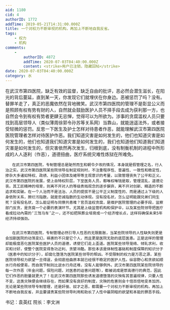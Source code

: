 ```yaml
---
aid: 1180
cid: 4
authorID: 1772
addTime: 2019-05-21T14:31:00.000Z
title: 一个对权力不断审视的机构，再加上不断地自我反省。
tags:
    - 权力
    - 机构
comments:
    -
        authorID: 4872
        addTime: 2020-07-03T04:40:00.000Z
        content: <strike>用户已注销，隐藏回帖</strike>
date: 2020-07-03T04:40:00.000Z
category: 水
---
```


在武汉市第四医院，缺乏有效的监督，缺乏自由的批评，恶必然会潜生滋长，在阳光的背后蔓延，直到某一天，你发现它们就埋伏在你身边。恶被惩罚了吗？没有。替罪羊走了，真正的恶魔依然在背地微笑。武汉市第四医院的管理不是彰显公义而是照顾有权有势有财的人，自然就会鼓励医护人员不择手段去成为获利那一方，也自然会令到有权有势者更肆无忌惮，觉得可以为所欲为。涉事的贪腐滥权人员只要找到高层领导人（类似薄周徐郭令孙苏等关系网）当靠山，就能逍遥法外，或者接受轻微的惩罚。反思一下医生及护士怎样对待患者作恶，就能理解武汉市第四医院医院管理者怎样对待医护作恶。我们知道灾害是如何发生的，他们也知道灾害是如何发生的，他们也知道我们知道灾害是如何发生的，我们也知道他们知道我们知道灾害是如何发生的，但灾害依然再次发生，归根到底，没有制衡机制的进程中所形成的人人逐利（作恶），道德扭曲，医疗系统灾难性炼狱在所难免。

       在武汉市第四医院，专制管理总是陡然而生和朝令夕改的情况，本身就是假管理之名，行人治之实。武汉市第四医院某些院领导在制定规则时，不注重程序性、普遍性、一致性和稳定性，掺杂大多诸如特权、政绩、利益小团体及裙带等主观意识的考量，以致管理丧失了公平和正义。武汉市第四医院的发展，使上自特权阶层，下至医务人员，都唯权唯钱是取，管理混乱，道德沦丧。其工匠精神的培育，则离不开对人的等级贵贱观念的逐步摒弃，离不开对创新、精造的不断追求和突破。在一个人治而不是法治、人员的提拔不是公平正义制度性的、而是通过上下级的人身依附关系，擦烂污指数，就是忠诚指数的生动体现。没有投名状，怎么证明能跟兄弟们同生死？没有投名状，怎么能证明与同僚共患难？官员滥权贪腐，是维护医院管理的必要手段，监察部门反贪，是贪腐一个必要的表演环节。尤其是上级监管机构和保护伞，以及某些院领导把医疗看成拉动內需的‘三驾马车’之一，还不如把殡葬业培育成一个经济增长点，这样将确保未来5年经济持续强劲。
    
    
       在武汉市第四医院，专制管理必然引导人性恶的无限膨胀，当某些院领导的人性缺失则更是会加剧医院的动荡变幻，祸害的不只是它个人，而且更是医院无助的底层医患。正是这样的管理却能极度恶化医院某些医护人员的道德，诱使它们走上歪道。医院某些领导笼络、倾轧求利，收买和讨好，使整个医院变得急功近利、贪婪冷酷。那些本该是体制性基础和制度保障的知识分子（医患中的知识分子），却腐化堕落为医院某些领导的帮凶。不受限制的权力是万恶之源，某些医院领导权力欲望一旦得逞，会彻底扭曲原本就已经很不稳定的医护人性。纵容野心和贪欲如顺水行舟般便易，而自我节制则比逆水行舟还难，没有人能够例外。武汉市第四医院某些院领导的每一次作恶（年金问题，保险问题，对医患的迫害问题等），都被说成是崇高德行的典范，因此它们作恶的胆量就更大了！在武汉市第四医院那些诱发道德堕落的灾殃有其普遍规律，只要人性不变，这类灾殃便会继续存在，而如果没有良好的制度，灾殃的危害则会十倍百倍地变本加厉。无论是某些院领导专制管理，还是奸佞、奴才之恶，都需要一个对权力不断审视的机构，再加上不断地自我反省，并且要谴责某些院领导利用和助长了人性中最阴暗的欲望和本能的罪恶手段。
    

书记：袁英红 院长：李文洲
